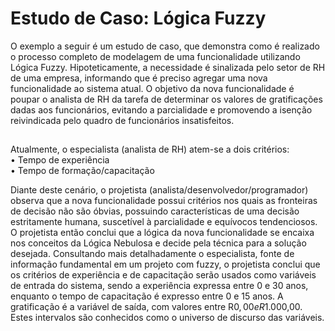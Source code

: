 # Estudo de Caso: Lógica Fuzzy

O exemplo a seguir é um estudo de caso, que demonstra como é realizado o processo completo de modelagem de uma funcionalidade utilizando Lógica Fuzzy. Hipoteticamente, a necessidade é sinalizada pelo setor de RH de uma empresa, informando que é preciso agregar uma nova funcionalidade ao sistema atual.
O objetivo da nova funcionalidade é poupar o analista de RH da tarefa de determinar os valores de gratificações dadas aos funcionários, evitando a parcialidade e promovendo a isenção reivindicada pelo quadro de funcionários insatisfeitos.
##
Atualmente, o especialista (analista de RH) atem-se a dois critérios:<br>
•	Tempo de experiência<br>
•	Tempo de formação/capacitação

Diante deste cenário, o projetista (analista/desenvolvedor/programador) observa que a nova funcionalidade possui critérios nos quais as fronteiras de decisão não são óbvias, possuindo características de uma decisão estritamente humana, suscetível à parcialidade e equívocos tendenciosos. O projetista então conclui que a lógica da nova funcionalidade se encaixa nos conceitos da Lógica Nebulosa e decide pela técnica para a solução desejada.
Consultando mais detalhadamente o especialista, fonte de informação fundamental em um projeto com fuzzy, o projetista conclui que os critérios de experiência e de capacitação serão usados como variáveis de entrada do sistema, sendo a experiência expressa entre 0 e 30 anos, enquanto o tempo de capacitação é expresso entre 0 e 15 anos. A gratificação é a variável de saída, com valores entre R$0,00 e R$1.000,00. Estes intervalos são conhecidos como o universo de discurso das variáveis.

